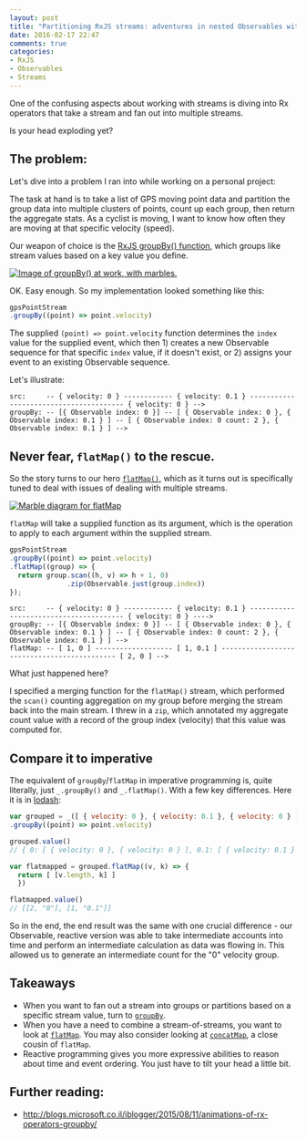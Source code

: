 ```yaml
---
layout: post
title: "Partitioning RxJS streams: adventures in nested Observables with groupBy() and flatMap()"
date: 2016-02-17 22:47
comments: true
categories:
- RxJS
- Observables
- Streams
---
```


One of the confusing aspects about working with streams is diving into
Rx operators that take a stream and fan out into multiple streams.

Is your head exploding yet?

## The problem:

Let's dive into a problem I ran into while working on a personal
project:

The task at hand is to take a list of GPS moving point data and
partition the group data into multiple clusters of points, count up each
group, then return the aggregate stats. As a cyclist is moving, I want
to know how often they are moving at that specific velocity (speed).

Our weapon of choice is the [RxJS groupBy() function](http://reactivex.io/documentation/operators/groupby.html),
which groups like stream values based on a key value you define.

[![Image of groupBy() at work, with marbles.](http://reactivex.io/documentation/operators/images/groupBy.c.png)](http://reactivex.io/documentation/operators/groupby.html)

OK. Easy enough. So my implementation looked something like this:

```js
gpsPointStream
.groupBy((point) => point.velocity)
```

The supplied `(point) => point.velocity` function determines the `index`
value for the supplied event, which then 1) creates a new Observable
sequence for that specific `index` value, if it doesn't exist, or 2)
assigns your event to an existing Observable sequence.

Let's illustrate:

```
src:     -- { velocity: 0 } ------------ { velocity: 0.1 } --------------------------------------- { velocity: 0 } -->
groupBy: -- [{ Observable index: 0 }] -- [ { Observable index: 0 }, { Observable index: 0.1 } ] -- [ { Observable index: 0 count: 2 }, { Observable index: 0.1 } ] -->
```

## Never fear, `flatMap()` to the rescue.

So the story turns to our hero
[`flatMap()`](http://reactivex.io/documentation/operators/flatmap.html), which as it turns out is
specifically tuned to deal with issues of dealing with multiple streams.

[![Marble diagram for flatMap](http://reactivex.io/documentation/operators/images/flatMap.c.png)](http://reactivex.io/documentation/operators/flatmap.html)

`flatMap` will take a supplied function as its argument, which is the
operation to apply to each argument within the supplied stream.

```js
gpsPointStream
.groupBy((point) => point.velocity)
.flatMap((group) => {
  return group.scan((h, v) => h + 1, 0)
              .zip(Observable.just(group.index))
});
```

```
src:     -- { velocity: 0 } ------------ { velocity: 0.1 } --------------------------------------- { velocity: 0 } ---->
groupBy: -- [{ Observable index: 0 }] -- [ { Observable index: 0 }, { Observable index: 0.1 } ] -- [ { Observable index: 0 count: 2 }, { Observable index: 0.1 } ] -->
flatMap: -- [ 1, 0 ] ------------------- [ 1, 0.1 ] -------------------------------------------- [ 2, 0 ] -->
```

What just happened here?

I specified a merging function for the `flatMap()` stream, which
performed the `scan()` counting aggregation on my group before merging the
stream back into the main stream. I threw in a `zip`, which annotated my
aggregate count value with a record of the group index (velocity) that
this value was computed for.

## Compare it to imperative

The equivalent of `groupBy`/`flatMap` in imperative programming is, quite
literally, just `_.groupBy()` and `_.flatMap()`. With a few key
differences. Here it is in [lodash](https://lodash.com/docs#groupBy):

```js
var grouped = _([ { velocity: 0 }, { velocity: 0.1 }, { velocity: 0 } ])
.groupBy((point) => point.velocity)

grouped.value()
// { 0: [ { velocity: 0 }, { velocity: 0 } ], 0.1: [ { velocity: 0.1 } ] }

var flatmapped = grouped.flatMap((v, k) => {
  return [ [v.length, k] ]
  })

flatmapped.value()
// [[2, "0"], [1, "0.1"]]
```

So in the end, the end result was the same with one crucial difference -
our Observable, reactive version was able to take intermediate accounts
into time and perform an intermediate calculation as data was flowing
in. This allowed us to generate an intermediate count for the "0" velocity
group.

## Takeaways

* When you want to fan out a stream into groups or partitions based on a
specific stream value, turn to
[`groupBy`](https://github.com/Reactive-Extensions/RxJS/blob/master/doc/api/core/operators/groupby.md).
* When you have a need to combine a stream-of-streams, you want to look at
[`flatMap`](https://github.com/Reactive-Extensions/RxJS/blob/master/doc/api/core/operators/selectmany.md). You may also consider looking at [`concatMap`](https://github.com/Reactive-Extensions/RxJS/blob/master/doc/api/core/operators/concatmap.md), a close cousin of `flatMap`.
* Reactive programming gives you more expressive abilities to reason
about time and event ordering. You just have to tilt your head a little
bit.

## Further reading:

* http://blogs.microsoft.co.il/iblogger/2015/08/11/animations-of-rx-operators-groupby/



